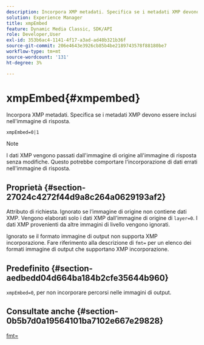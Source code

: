 ```yaml
---
description: Incorpora XMP metadati. Specifica se i metadati XMP devono essere inclusi nell'immagine di risposta.
solution: Experience Manager
title: xmpEmbed
feature: Dynamic Media Classic, SDK/API
role: Developer,User
exl-id: 353b6ac4-1141-4f17-a3ad-ad48b321b36f
source-git-commit: 206e4643e3926cb85b4be2189743578f88180be7
workflow-type: tm+mt
source-wordcount: '131'
ht-degree: 3%

---
```


# xmpEmbed{#xmpembed}

Incorpora XMP metadati. Specifica se i metadati XMP devono essere inclusi nell&#39;immagine di risposta.

`xmpEmbed=0|1`

>[!NOTE]
>
>I dati XMP vengono passati dall&#39;immagine di origine all&#39;immagine di risposta senza modifiche. Questo potrebbe comportare l&#39;incorporazione di dati errati nell&#39;immagine di risposta.

## Proprietà {#section-27024c4272f44d9a8c264a0629193af2}

Attributo di richiesta. Ignorato se l’immagine di origine non contiene dati XMP. Vengono elaborati solo i dati XMP dall’immagine di origine di `layer=0`. I dati XMP provenienti da altre immagini di livello vengono ignorati.

Ignorato se il formato immagine di output non supporta XMP incorporazione. Fare riferimento alla descrizione di `fmt=` per un elenco dei formati immagine di output che supportano XMP incorporazione.

## Predefinito {#section-aedbedd04d664ba184b2cfe35644b960}

`xmpEmbed=0`, per non incorporare percorsi nelle immagini di output.

## Consultate anche {#section-0b5b7d0a19564101ba7102e667e29828}

[fmt=](../../../../../is-api/http-ref/image-serving-api-ref/c-http-protocol-reference/c-command-reference/r-is-http-fmt.md#reference-cdf10043423b45ba9fe15157fb3ae37a)
